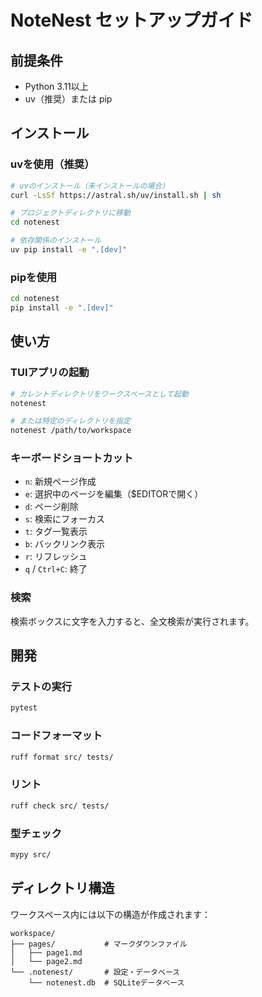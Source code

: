 # NoteNest セットアップガイド

## 前提条件

- Python 3.11以上
- uv（推奨）または pip

## インストール

### uvを使用（推奨）

```bash
# uvのインストール（未インストールの場合）
curl -LsSf https://astral.sh/uv/install.sh | sh

# プロジェクトディレクトリに移動
cd notenest

# 依存関係のインストール
uv pip install -e ".[dev]"
```

### pipを使用

```bash
cd notenest
pip install -e ".[dev]"
```

## 使い方

### TUIアプリの起動

```bash
# カレントディレクトリをワークスペースとして起動
notenest

# または特定のディレクトリを指定
notenest /path/to/workspace
```

### キーボードショートカット

- `n`: 新規ページ作成
- `e`: 選択中のページを編集（$EDITORで開く）
- `d`: ページ削除
- `s`: 検索にフォーカス
- `t`: タグ一覧表示
- `b`: バックリンク表示
- `r`: リフレッシュ
- `q` / `Ctrl+C`: 終了

### 検索

検索ボックスに文字を入力すると、全文検索が実行されます。

## 開発

### テストの実行

```bash
pytest
```

### コードフォーマット

```bash
ruff format src/ tests/
```

### リント

```bash
ruff check src/ tests/
```

### 型チェック

```bash
mypy src/
```

## ディレクトリ構造

ワークスペース内には以下の構造が作成されます：

```
workspace/
├── pages/           # マークダウンファイル
│   ├── page1.md
│   └── page2.md
└── .notenest/       # 設定・データベース
    └── notenest.db  # SQLiteデータベース
```

